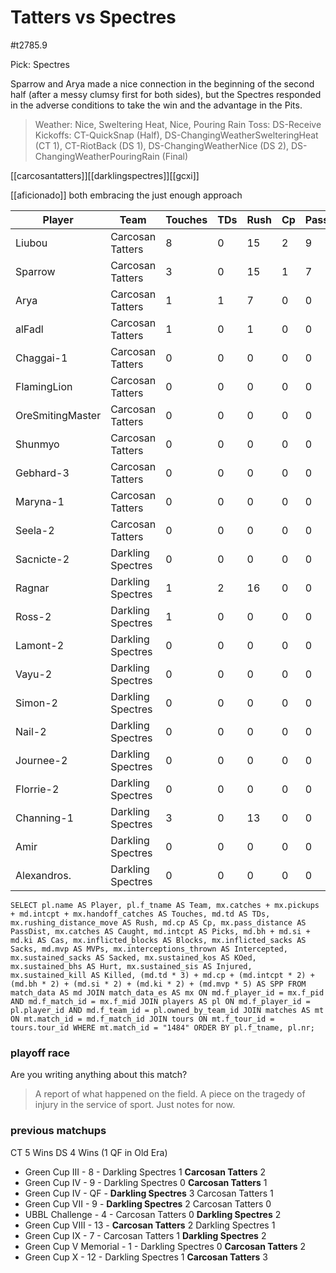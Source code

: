 # Tatters vs Spectres

#t2785.9

Pick: Spectres

Sparrow and Arya made a nice connection in the beginning of the second half (after a messy clumsy first for both sides), but the Spectres responded in the adverse conditions to take the win and the advantage in the Pits.

> Weather: Nice, Sweltering Heat, Nice, Pouring Rain
> Toss: DS-Receive
> Kickoffs: CT-QuickSnap (Half), DS-ChangingWeatherSwelteringHeat (CT 1), CT-RiotBack (DS 1), DS-ChangingWeatherNice (DS 2), DS-ChangingWeatherPouringRain (Final)



[[carcosantatters]][[darklingspectres]][[gcxi]]

 [[aficionado]] both embracing the just enough approach

| Player    | Team            | Touches | TDs  | Rush | Cp   | PassDist | Caught | Picks | Cas  | Blocks | Sacks | MVPs | Intercepted | Sacked | KOed | Hurt | Injured | Killed | SPP  |
|-----------|-----------------|---------|------|------|------|----------|--------|-------|------|--------|-------|------|-------------|--------|------|------|---------|--------|------|
| Liubou           | Carcosan Tatters  |       8 |    0 |   15 |    2 |        9 |      0 |     0 |    0 |      1 |     0 |    0 |           0 |      0 |    0 |    0 |       0 |      0 |    2 |
| Sparrow          | Carcosan Tatters  |       3 |    0 |   15 |    1 |        7 |      2 |     0 |    1 |      3 |     0 |    0 |           0 |      0 |    0 |    0 |       0 |      0 |    3 |
| Arya             | Carcosan Tatters  |       1 |    1 |    7 |    0 |        0 |      1 |     0 |    0 |      3 |     0 |    0 |           0 |      0 |    0 |    0 |       0 |      0 |    3 |
| alFadl           | Carcosan Tatters  |       1 |    0 |    1 |    0 |        0 |      0 |     1 |    1 |      9 |     0 |    0 |           0 |      0 |    0 |    0 |       0 |      0 |    4 |
| Chaggai-1        | Carcosan Tatters  |       0 |    0 |    0 |    0 |        0 |      0 |     0 |    0 |      5 |     0 |    0 |           0 |      0 |    0 |    0 |       0 |      0 |    0 |
| FlamingLion      | Carcosan Tatters  |       0 |    0 |    0 |    0 |        0 |      0 |     0 |    0 |      6 |     0 |    0 |           0 |      0 |    0 |    0 |       0 |      0 |    0 |
| OreSmitingMaster | Carcosan Tatters  |       0 |    0 |    0 |    0 |        0 |      0 |     0 |    0 |      7 |     0 |    1 |           0 |      0 |    0 |    0 |       0 |      0 |    5 |
| Shunmyo          | Carcosan Tatters  |       0 |    0 |    0 |    0 |        0 |      0 |     0 |    0 |      5 |     0 |    0 |           0 |      0 |    0 |    0 |       0 |      0 |    0 |
| Gebhard-3        | Carcosan Tatters  |       0 |    0 |    0 |    0 |        0 |      0 |     0 |    0 |      1 |     0 |    0 |           0 |      0 |    0 |    0 |       1 |      0 |    0 |
| Maryna-1         | Carcosan Tatters  |       0 |    0 |    0 |    0 |        0 |      0 |     0 |    0 |      3 |     0 |    0 |           0 |      0 |    1 |    0 |       0 |      0 |    0 |
| Seela-2          | Carcosan Tatters  |       0 |    0 |    0 |    0 |        0 |      0 |     0 |    0 |      3 |     0 |    0 |           0 |      0 |    2 |    0 |       0 |      0 |    0 |
| Sacnicte-2       | Darkling Spectres |       0 |    0 |    0 |    0 |        0 |      0 |     0 |    0 |      1 |     0 |    0 |           0 |      0 |    0 |    1 |       0 |      0 |    0 |
| Ragnar           | Darkling Spectres |       1 |    2 |   16 |    0 |        0 |      0 |     0 |    0 |      5 |     0 |    0 |           0 |      0 |    0 |    0 |       0 |      0 |    6 |
| Ross-2           | Darkling Spectres |       1 |    0 |    0 |    0 |        0 |      0 |     0 |    0 |      0 |     0 |    1 |           0 |      0 |    0 |    0 |       0 |      0 |    5 |
| Lamont-2         | Darkling Spectres |       0 |    0 |    0 |    0 |        0 |      0 |     0 |    0 |      2 |     0 |    0 |           0 |      0 |    0 |    0 |       0 |      0 |    0 |
| Vayu-2           | Darkling Spectres |       0 |    0 |    0 |    0 |        0 |      0 |     0 |    0 |      3 |     0 |    0 |           0 |      0 |    0 |    0 |       0 |      0 |    0 |
| Simon-2          | Darkling Spectres |       0 |    0 |    0 |    0 |        0 |      0 |     0 |    1 |      5 |     0 |    0 |           0 |      0 |    0 |    0 |       0 |      0 |    2 |
| Nail-2           | Darkling Spectres |       0 |    0 |    0 |    0 |        0 |      0 |     0 |    0 |      1 |     0 |    0 |           0 |      0 |    0 |    0 |       0 |      0 |    0 |
| Journee-2        | Darkling Spectres |       0 |    0 |    0 |    0 |        0 |      0 |     0 |    0 |      2 |     0 |    0 |           0 |      0 |    0 |    0 |       0 |      0 |    0 |
| Florrie-2        | Darkling Spectres |       0 |    0 |    0 |    0 |        0 |      0 |     0 |    0 |      3 |     0 |    0 |           0 |      0 |    0 |    0 |       0 |      0 |    0 |
| Channing-1       | Darkling Spectres |       3 |    0 |   13 |    0 |        0 |      0 |     0 |    0 |      2 |     0 |    0 |           1 |      0 |    0 |    1 |       0 |      0 |    0 |
| Amir             | Darkling Spectres |       0 |    0 |    0 |    0 |        0 |      0 |     0 |    0 |      1 |     0 |    0 |           0 |      0 |    0 |    0 |       0 |      0 |    0 |
| Alexandros.      | Darkling Spectres |       0 |    0 |    0 |    0 |        0 |      0 |     0 |    0 |      1 |     0 |    0 |           0 |      0 |    0 |    1 |       0 |      0 |    0 |

```
SELECT pl.name AS Player, pl.f_tname AS Team, mx.catches + mx.pickups + md.intcpt + mx.handoff_catches AS Touches, md.td AS TDs, mx.rushing_distance_move AS Rush, md.cp AS Cp,	mx.pass_distance AS PassDist, mx.catches AS Caught, md.intcpt AS Picks, md.bh + md.si + md.ki AS Cas, mx.inflicted_blocks AS Blocks, mx.inflicted_sacks AS Sacks, md.mvp AS MVPs, mx.interceptions_thrown AS Intercepted, mx.sustained_sacks AS Sacked, mx.sustained_kos AS KOed, mx.sustained_bhs AS Hurt, mx.sustained_sis AS Injured, mx.sustained_kill AS Killed, (md.td * 3) + md.cp + (md.intcpt * 2) + (md.bh * 2) + (md.si * 2) + (md.ki * 2) + (md.mvp * 5) AS SPP FROM match_data AS md JOIN match_data_es AS mx ON md.f_player_id = mx.f_pid AND md.f_match_id = mx.f_mid JOIN players AS pl ON md.f_player_id = pl.player_id AND md.f_team_id = pl.owned_by_team_id JOIN matches AS mt ON mt.match_id = md.f_match_id JOIN tours ON mt.f_tour_id = tours.tour_id WHERE mt.match_id = "1484" ORDER BY pl.f_tname, pl.nr;
```

### playoff race



Are you writing anything about this match?

> A report of what happened on the field.
> A piece on the tragedy of injury in the service of sport.
> Just notes for now.

### previous matchups

CT 5 Wins
DS 4 Wins (1 QF in Old Era)


* Green Cup III - 8 - Darkling Spectres 1 **Carcosan Tatters** 2
* Green Cup IV - 9 - Darkling Spectres 0 **Carcosan Tatters** 1
* Green Cup IV - QF - **Darkling Spectres** 3 Carcosan Tatters 1
* Green Cup VII - 9 - **Darkling Spectres** 2 Carcosan Tatters 0
* UBBL Challenge - 4 - Carcosan Tatters 0 **Darkling Spectres** 2
* Green Cup VIII - 13 - **Carcosan Tatters** 2 Darkling Spectres 1
* Green Cup IX - 7 - Carcosan Tatters 1 **Darkling Spectres** 2
* Green Cup V Memorial - 1 - Darkling Spectres 0 **Carcosan Tatters** 2
* Green Cup X - 12 - Darkling Spectres 1 **Carcosan Tatters** 3